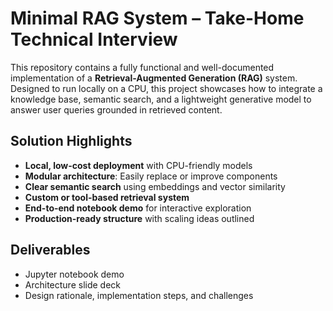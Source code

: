 # Minimal RAG System – Take-Home Technical Interview

This repository contains a fully functional and well-documented implementation of a **Retrieval-Augmented Generation (RAG)** system. Designed to run locally on a CPU, this project showcases how to integrate a knowledge base, semantic search, and a lightweight generative model to answer user queries grounded in retrieved content.

## Solution Highlights
- **Local, low-cost deployment** with CPU-friendly models
- **Modular architecture**: Easily replace or improve components
- **Clear semantic search** using embeddings and vector similarity
- **Custom or tool-based retrieval system**
- **End-to-end notebook demo** for interactive exploration
- **Production-ready structure** with scaling ideas outlined

## Deliverables
- Jupyter notebook demo
- Architecture slide deck
- Design rationale, implementation steps, and challenges
